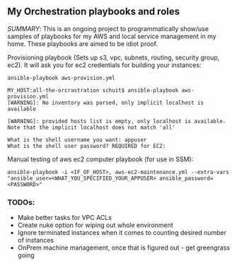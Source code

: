 ## My Orchestration playbooks and roles

_SUMMARY_: This is an ongoing project to programmatically show/use samples of playbooks for my AWS and local service management in my home.  These playbooks are aimed to be idiot proof.  

Provisioning playbook (Sets up s3, vpc, subnets, routing, security group, ec2).  It will ask you for ec2 credentials for building your instances:  
```
ansible-playbook aws-provision.yml

MY_HOST:all-the-orcrastration schuit$ ansible-playbook aws-provision.yml
[WARNING]: No inventory was parsed, only implicit localhost is available

[WARNING]: provided hosts list is empty, only localhost is available. Note that the implicit localhost does not match 'all'

What is the shell username you want: appuser
What is the shell user password? REQUIRED for EC2:
```

Manual testing of aws ec2 computer playbook (for use in SSM):  
```
ansible-playbook -i <IF_OF_HOST>, aws-ec2-maintenance.yml --extra-vars "ansible_user=<WHAT_YOU_SPECIFIED_YOUR_APPUSER> ansible_password=<PASSWORD>"
```

### TODOs:  
- Make better tasks for VPC ACLs
- Create nuke option for wiping out whole environment
- Ignore terminated instances when it comes to counting desired number of instances
- OnPrem machine management, once that is figured out - get greengrass going
